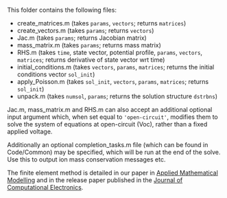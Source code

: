 
This folder contains the following files:
- create_matrices.m (takes `params`, `vectors`; returns `matrices`)
- create_vectors.m (takes `params`; returns `vectors`)
- Jac.m (takes `params`; returns Jacobian matrix)
- mass_matrix.m (takes `params`; returns mass matrix)
- RHS.m (takes `time`, state vector, potential profile, `params`, `vectors`, `matrices`; returns derivative of state vector wrt time)
- initial_conditions.m (takes `vectors`, `params`, `matrices`; returns the initial conditions vector `sol_init`)
- apply_Poisson.m (takes `sol_init`, `vectors`, `params`, `matrices`; returns `sol_init`)
- unpack.m (takes `numsol`, `params`; returns the solution structure `dstrbns`)

Jac.m, mass_matrix.m and RHS.m can also accept an additional optional input argument which, when set equal to `'open-circuit'`, modifies them to solve the system of equations at open-circuit (Voc), rather than a fixed applied voltage.

Additionally an optional completion_tasks.m file (which can be found in Code/Common) may be specified, which will be run at the end of the solve. Use this to output ion mass conservation messages etc.

The finite element method is detailed in our paper in [Applied Mathematical Modelling](https://doi.org/10.1016/j.apm.2018.06.051) and in the release paper published in the [Journal of Computational Electronics](https://link.springer.com/journal/10825).